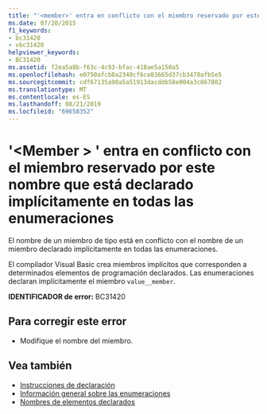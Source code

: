 ```yaml
---
title: "'<member>' entra en conflicto con el miembro reservado por este nombre que está declarado implícitamente en todas las enumeraciones"
ms.date: 07/20/2015
f1_keywords:
- bc31420
- vbc31420
helpviewer_keywords:
- BC31420
ms.assetid: f2ea5a8b-f63c-4c93-bfac-418ae5a150a5
ms.openlocfilehash: e0750afcb8a2348cf6ce83665d37cb3470afb5e5
ms.sourcegitcommit: cdf67135a98a5a51913dacddb58e004a3c867802
ms.translationtype: MT
ms.contentlocale: es-ES
ms.lasthandoff: 08/21/2019
ms.locfileid: "69658352"
---
```

# <a name="member-conflicts-with-the-reserved-member-by-this-name-that-is-implicitly-declared-in-all-enums"></a>'\<Member > ' entra en conflicto con el miembro reservado por este nombre que está declarado implícitamente en todas las enumeraciones
El nombre de un miembro de tipo está en conflicto con el nombre de un miembro declarado implícitamente en todas las enumeraciones.  
  
 El compilador Visual Basic crea miembros implícitos que corresponden a determinados elementos de programación declarados. Las enumeraciones declaran implícitamente el miembro `value__member`.  
  
 **IDENTIFICADOR de error:** BC31420  
  
## <a name="to-correct-this-error"></a>Para corregir este error  
  
- Modifique el nombre del miembro.  
  
## <a name="see-also"></a>Vea también

- [Instrucciones de declaración](../programming-guide/language-features/statements.md#declaration-statements)
- [Información general sobre las enumeraciones](../../visual-basic/programming-guide/language-features/constants-enums/enumerations-overview.md)
- [Nombres de elementos declarados](../../visual-basic/programming-guide/language-features/declared-elements/declared-element-names.md)
